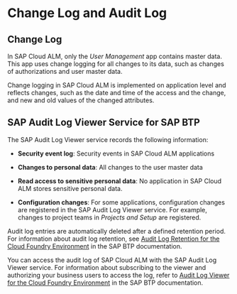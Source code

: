 <!-- loiodd4f07d7011d44218d7ed3ba25c07407 -->

# Change Log and Audit Log



<a name="loiodd4f07d7011d44218d7ed3ba25c07407__section_vyj_bdl_kkb"/>

## Change Log

In SAP Cloud ALM, only the *User Management* app contains master data. This app uses change logging for all changes to its data, such as changes of authorizations and user master data.

Change logging in SAP Cloud ALM is implemented on application level and reflects changes, such as the date and time of the access and the change, and new and old values of the changed attributes.



<a name="loiodd4f07d7011d44218d7ed3ba25c07407__section_iy3_gdl_kkb"/>

## SAP Audit Log Viewer Service for SAP BTP

The SAP Audit Log Viewer service records the following information:

-   **Security event log**: Security events in SAP Cloud ALM applications

-   **Changes to personal data**: All changes to the user master data

-   **Read access to sensitive personal data**: No application in SAP Cloud ALM stores sensitive personal data.

-   **Configuration changes**: For some applications, configuration changes are registered in the SAP Audit Log Viewer service. For example, changes to project teams in *Projects and Setup* are registered.


Audit log entries are automatically deleted after a defined retention period. For information about audit log retention, see [Audit Log Retention for the Cloud Foundry Environment](https://help.sap.com/viewer/65de2977205c403bbc107264b8eccf4b/Cloud/en-US/adaefa64228e49ddbe40c15f63a4f74b.html) in the SAP BTP documentation.

You can access the audit log of SAP Cloud ALM with the SAP Audit Log Viewer service. For information about subscribing to the viewer and authorizing your business users to access the log, refer to [Audit Log Viewer for the Cloud Foundry Environment](https://help.sap.com/products/BTP/65de2977205c403bbc107264b8eccf4b/e3baa5f1a0c64c44aac8ab3ea3d1b500.html) in the SAP BTP documentation.

